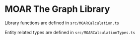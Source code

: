 # MOAR The Graph Library
Library functions are defined in `src/MOARCalculation.ts`

Entity related types are defined in `src/MOARCalculationTypes.ts`


